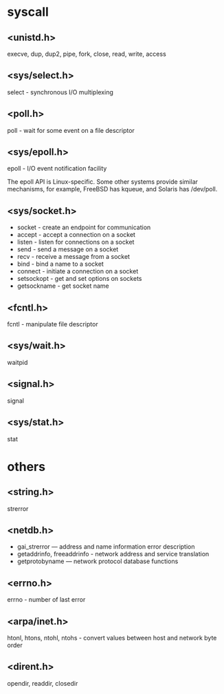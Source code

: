 # syscall

## <unistd.h>
execve, dup, dup2, pipe, fork, close, read, write, access

## <sys/select.h>
select - synchronous I/O multiplexing

## <poll.h>
poll - wait for some event on a file descriptor

## <sys/epoll.h>
epoll - I/O event notification facility

The epoll API is Linux-specific.  Some other systems provide
similar mechanisms, for example, FreeBSD has kqueue, 
and Solaris has /dev/poll.

## <sys/socket.h>
* socket - create an endpoint for communication
* accept - accept a connection on a socket
* listen - listen for connections on a socket
* send - send a message on a socket
* recv - receive a message from a socket
* bind - bind a name to a socket
* connect - initiate a connection on a socket
* setsockopt - get and set options on sockets
* getsockname - get socket name

## <fcntl.h>
fcntl - manipulate file descriptor

## <sys/wait.h>
waitpid

## <signal.h>
signal

## <sys/stat.h>
stat

# others

## <string.h>
strerror

## <netdb.h>
* gai_strerror — address and name information error description
* getaddrinfo, freeaddrinfo - network address and service translation
* getprotobyname — network protocol database functions

## <errno.h>
errno - number of last error

## <arpa/inet.h>
htonl, htons, ntohl, ntohs - convert values between host and network byte order

## <dirent.h>
opendir, readdir, closedir
